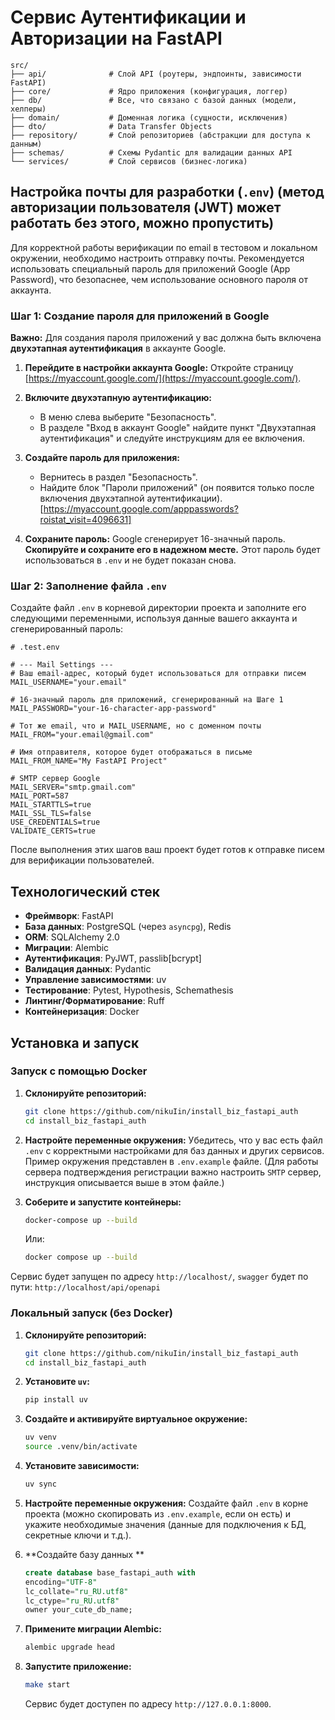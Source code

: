 # Сервис Аутентификации и Авторизации на FastAPI

```
src/
├── api/              # Слой API (роутеры, эндпоинты, зависимости FastAPI)
├── core/             # Ядро приложения (конфигурация, логгер)
├── db/               # Все, что связано с базой данных (модели, хелперы)
├── domain/           # Доменная логика (сущности, исключения)
├── dto/              # Data Transfer Objects
├── repository/       # Слой репозиториев (абстракции для доступа к данным)
├── schemas/          # Схемы Pydantic для валидации данных API
└── services/         # Слой сервисов (бизнес-логика)
```

## Настройка почты для разработки (`.env`) (метод авторизации пользователя (JWT) может работать без этого, можно пропустить)

Для корректной работы верификации по email в тестовом и локальном окружении, необходимо настроить отправку почты. Рекомендуется использовать специальный пароль для приложений Google (App Password), что безопаснее, чем использование основного пароля от аккаунта.

### Шаг 1: Создание пароля для приложений в Google

**Важно:** Для создания пароля приложений у вас должна быть включена **двухэтапная аутентификация** в аккаунте Google.

1.  **Перейдите в настройки аккаунта Google:**
    Откройте страницу [https://myaccount.google.com/](https://myaccount.google.com/).

2.  **Включите двухэтапную аутентификацию:**
    -   В меню слева выберите "Безопасность".
    -   В разделе "Вход в аккаунт Google" найдите пункт "Двухэтапная аутентификация" и следуйте инструкциям для ее включения.

3.  **Создайте пароль для приложения:**
    -   Вернитесь в раздел "Безопасность".
    -   Найдите блок "Пароли приложений" (он появится только после включения двухэтапной аутентификации). [https://myaccount.google.com/apppasswords?roistat_visit=4096631]

4.  **Сохраните пароль:**
    Google сгенерирует 16-значный пароль. **Скопируйте и сохраните его в надежном месте.** Этот пароль будет использоваться в `.env` и не будет показан снова.

### Шаг 2: Заполнение файла `.env`

Создайте файл `.env` в корневой директории проекта и заполните его следующими переменными, используя данные вашего аккаунта и сгенерированный пароль:

```env
# .test.env

# --- Mail Settings ---
# Ваш email-адрес, который будет использоваться для отправки писем
MAIL_USERNAME="your.email"

# 16-значный пароль для приложений, сгенерированный на Шаге 1
MAIL_PASSWORD="your-16-character-app-password"

# Тот же email, что и MAIL_USERNAME, но с доменном почты
MAIL_FROM="your.email@gmail.com"

# Имя отправителя, которое будет отображаться в письме
MAIL_FROM_NAME="My FastAPI Project"

# SMTP сервер Google
MAIL_SERVER="smtp.gmail.com"
MAIL_PORT=587
MAIL_STARTTLS=true
MAIL_SSL_TLS=false
USE_CREDENTIALS=true
VALIDATE_CERTS=true
```

После выполнения этих шагов ваш проект будет готов к отправке писем для верификации пользователей.

## Технологический стек

- **Фреймворк**: FastAPI
- **База данных**: PostgreSQL (через `asyncpg`), Redis
- **ORM**: SQLAlchemy 2.0
- **Миграции**: Alembic
- **Аутентификация**: PyJWT, passlib[bcrypt]
- **Валидация данных**: Pydantic
- **Управление зависимостями**: uv
- **Тестирование**: Pytest, Hypothesis, Schemathesis
- **Линтинг/Форматирование**: Ruff
- **Контейнеризация**: Docker

## Установка и запуск

### Запуск с помощью Docker

1.  **Склонируйте репозиторий:**
    ```bash
    git clone https://github.com/nikuIin/install_biz_fastapi_auth
    cd install_biz_fastapi_auth
    ```

2.  **Настройте переменные окружения:**
    Убедитесь, что у вас есть файл `.env` с корректными настройками для баз данных и других сервисов. Пример окружения представлен в `.env.example` файле. (Для работы сервера подтверждения регистрации важно настроить `SMTP` сервер, инструкция описывается выше в этом файле.)

3.  **Соберите и запустите контейнеры:**

    ```bash
    docker-compose up --build
    ```

    Или:
    ```bash
    docker compose up --build
    ```

Сервис будет запущен по адресу `http://localhost/`,  `swagger` будет по пути: `http://localhost/api/openapi`

### Локальный запуск (без Docker)

1.  **Склонируйте репозиторий:**
    ```bash
    git clone https://github.com/nikuIin/install_biz_fastapi_auth
    cd install_biz_fastapi_auth
    ```

2.  **Установите `uv`:**
    ```bash
    pip install uv
    ```

3.  **Создайте и активируйте виртуальное окружение:**
    ```bash
    uv venv
    source .venv/bin/activate
    ```

4.  **Установите зависимости:**
    ```bash
    uv sync
    ```

5.  **Настройте переменные окружения:**
    Создайте файл `.env` в корне проекта (можно скопировать из `.env.example`, если он есть) и укажите необходимые значения (данные для подключения к БД, секретные ключи и т.д.).


6.  **Создайте базу данных **
    ```sql
    create database base_fastapi_auth with
    encoding="UTF-8"
    lc_collate="ru_RU.utf8"
    lc_ctype="ru_RU.utf8"
    owner your_cute_db_name;
    ```

7.  **Примените миграции Alembic:**
    ```bash
    alembic upgrade head
    ```

8.  **Запустите приложение:**
    ```bash
    make start
    ```
    Сервис будет доступен по адресу `http://127.0.0.1:8000`.
